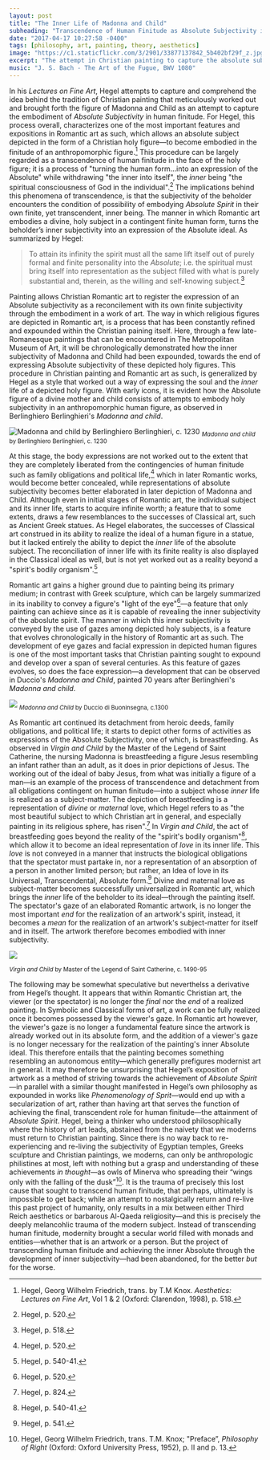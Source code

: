 ```yaml
---
layout: post
title: "The Inner Life of Madonna and Child"
subheading: "Transcendence of Human Finitude as Absolute Subjectivity in Christian Painting"
date: "2017-04-17 10:27:58 -0400"
tags: [philosophy, art, painting, theory, aesthetics]
image: "https://c1.staticflickr.com/3/2901/33877137842_5b402bf29f_z.jpg"
excerpt: "The attempt in Christian painting to capture the absolute subjectivity of a divine figure in human finitude"
music: "J. S. Bach - The Art of the Fugue, BWV 1080"
---
```


In his *Lectures on Fine Art*, Hegel attempts to capture and comprehend the idea behind the tradition of Christian painting that meticulously worked out and brought forth the figure of  Madonna and Child as an attempt to capture the embodiment of *Absolute Subjectivity* in human finitude. For Hegel, this process overall, characterizes one of the most important features and expositions in Romantic art as such, which allows an absolute subject depicted in the form of a Christian holy figure—to become embodied in the finitude of an anthropomorphic figure.[^8fb309f4] This procedure can be largely regarded as a transcendence of human finitude in the face of the holy figure; it is a process of "turning the human form...into an expression of the Absolute" while withdrawing "the inner into itself", the *inner* being "the spiritual consciousness of God in the individual".[^0acd34cb] The implications behind this phenomena of transcendence, is that the subjectivity of the beholder encounters the condition of possibility of embodying *Absolute Spirit* in their own finite, yet transcendent, inner being. The manner in which Romantic art embodies a divine, holy subject in a contingent finite human form, turns the beholder’s inner subjectivity into an expression of the Absolute ideal. As summarized by Hegel:

> To attain its infinity the spirit must all the same lift itself out of purely formal and finite personality into the *Absolute*; i.e. the spiritual must bring itself into representation as the subject filled with what is purely substantial and, therein, as the willing and self-knowing subject.[^6a38549d]

Painting allows Christian Romantic art to register the expression of an Absolute subjectivity as a reconcilement with its own finite subjectivity through the embodiment in a work of art. The way in which religious figures are depicted in Romantic art, is a process that has been constantly refined and expounded within the Christian paining itself. Here, through a few late-Romanesque paintings that can be encountered in The Metropolitan Museum of Art, it will be chronologically demonstrated how the inner subjectivity of Madonna and Child had been expounded, towards the end of expressing Absolute subjectivity of these depicted holy figures. This procedure in Christian painting and Romantic art as such, is generalized by Hegel as a style that worked out a way of expressing the soul and the *inner* life of a depicted holy figure. With early icons, it is evident how the Absolute figure of a divine mother and child consists of attempts to embody holy subjectivity in an anthropomorphic human figure, as observed in Berlinghiero Berlinghieri's *Madonna and child*.

![Madonna and child by Berlinghiero Berlinghieri, c. 1230](https://c1.staticflickr.com/3/2837/33877138092_eb8d419d6b_z.jpg)
<sub>*Madonna and child* by Berlinghiero Berlinghieri, c. 1230</sub>

At this stage, the body expressions are not worked out to the extent that they are completely liberated from the contingencies of human finitude such as family obligations and political life,[^d81c57ac] which in later Romantic works, would become better concealed, while representations of absolute subjectivity becomes better elaborated in later depiction of Madonna and Child. Although even in initial stages of Romantic art, the individual subject and its inner life, starts to acquire infinite worth; a feature that to some extents, draws a few resemblances to the successes of Classical art, such as Ancient Greek statues. As Hegel elaborates, the successes of Classical art construed in its ability to realize the ideal of a human figure in a statue, but it lacked entirely the ability to depict the *inner* life of the absolute subject. The reconciliation of inner life with its finite reality is also displayed in the Classical ideal as well, but is not yet worked out as a reality beyond a "spirit's bodily organism".[^0b52f97d]

Romantic art gains a higher ground due to painting being its primary medium; in contrast with Greek sculpture, which can be largely summarized in its inability to convey a figure's "light of the eye"[^7b940986]—a feature that only painting can achieve since as it is capable of revealing the inner subjectivity of the aboslute spirit. The manner in which this inner subjectivity is conveyed by the use of gazes among depicted holy subjects, is a feature that evolves chronologically in the history of Romantic art as such. The development of eye gazes and facial expression in depicted human figures is one of the most important tasks that Christian painting sought to expound and develop over a span of several centuries. As this feature of gazes evolves, so does the face expression—a development that can be observed in Duccio's *Madonna and Child*, painted 70 years after Berlinghieri's *Madonna and child*.

![](https://c2.staticflickr.com/4/3942/33877137962_f4061cc199_z.jpg)
<sub>*Madonna and Child* by Duccio di Buoninsegna, c.1300</sub>

As Romantic art continued its detachment from heroic deeds, family obligations, and political life; it starts to depict other forms of activities as expressions of the Absolute Subjectivity, one of which, is breastfeeding. As observed in *Virgin and Child* by the Master of the Legend of Saint Catherine, the nursing Madonna is breastfeeding a figure Jesus resembling an infant rather than an adult, as it does in prior depictions of Jesus. The working out of the ideal of baby Jesus, from what was initially a figure of a man—is an example of the process of transcendence and detachment from all obligations contingent on human finitude—into a subject whose *inner* life is realized as a subject-matter. The depiction of breastfeeding is a representation of *divine* or *maternal* love, which Hegel refers to as "the most beautiful subject to which Christian art in general, and especially painting in its religious sphere, has risen".[^83716322] In *Virgin and Child*, the act of breastfeeding goes beyond the reality of the "spirit's bodily organism"[^397ef1b7], which allow it to become an ideal representation of *love* in its inner life. This *love* is not conveyed in a manner that instructs the biological obligations that the spectator must partake in, nor a representation of an absorption of a person in another limited person; but rather, an Idea of love in its Universal, Transcendental, Absolute form.[^205ec3ea] Divine and maternal love as subject-matter becomes successfully universalized in Romantic art, which brings the *inner* life of the beholder to its ideal—through the painting itself. The spectator's gaze of an elaborated Romantic artwork, is no longer the most important *end* for the realization of an artwork's spirit, instead, it becomes a *mean* for the realization of an artwork's subject-matter for itself and in itself. The artwork therefore becomes embodied with inner subjectivity.

![](https://c1.staticflickr.com/3/2901/33877137842_5b402bf29f_z.jpg)


<sub>*Virgin and Child* by Master of the Legend of Saint Catherine, c. 1490-95</sub>

The following may be somewhat speculative but neverthelss a derivative from Hegel’s thought. It appears that within Romantic Christian art, the viewer (or the spectator) is no longer the *final* nor the *end* of a realized painting. In Symbolic and Classical forms of art, a work can be fully realized once it becomes possessed by the viewer's gaze. In Romantic art however, the viewer's gaze is no longer a fundamental feature since the artwork is already worked out in its absolute form, and the addition of a viewer's gaze is no longer necessary for the realization of the painting's inner Absolute ideal. This therefore entails that the painting becomes something resembling an autonomous entity—which generally prefigures modernist art in general. It may therefore be unsurprising that Hegel’s exposition of artwork as a method of striving towards the achievement of *Absolute Spirit*—in parallel with a similar thought manifested in Hegel’s own philosophy as expounded in works like *Phenomenology of Sprit*—would end up with a secularization of art, rather than having art that serves the function of achieving the final, transcendent role for human finitude—the attainment of *Absolute Spirit*. Hegel, being a thinker who understood philosophically where the history of art leads, abstained from the naivety that we moderns must return to Christian painting. Since there is no way back to re-experiencing and re-living the subjectivity of Egyptian temples, Greeks sculpture and Christian paintings, we moderns, can only be anthropologic philistines at most, left with nothing but a grasp and understanding of these achievements *in thought*—as owls of Minerva who spreading their “wings only with the falling of the dusk”[^1]. It is the trauma of precisely this lost cause  that sought to transcend human finitude, that perhaps, ultimately is impossible to get back; while an attempt to nostalgically return and re-live this past project of humanity, only results in a mix between either Third Reich aesthetics or barbarous Al-Qaeda religiosity—and this is precisely the deeply melancohlic trauma of the modern subject. Instead of transcending human finitude, modernity brought a secular world filled with monads and entities—whether that is an artwork or a person. But the project of transcending human finitude and achieving the inner Absolute through the development of inner subjectivity—had been abandoned, for the better *but* for the worse.


[^d81c57ac]: Hegel, p. 520.

[^0acd34cb]: Hegel, p. 520.

[^8fb309f4]: Hegel, Georg Wilhelm Friedrich, trans. by T.M Knox. *Aesthetics: Lectures on Fine Art*, Vol 1 & 2 (Oxford: Clarendon, 1998), p. 518.

[^6a38549d]: Hegel, p. 518.

[^0b52f97d]: Hegel, p. 540-41.

[^7b940986]: Hegel, p. 520.

[^205ec3ea]: Hegel, p. 541.

[^397ef1b7]: Hegel, p. 540-41.

[^83716322]: Hegel, p. 824.

[^1]: Hegel, Georg Wilhelm Friedrich, trans. T.M. Knox; "Preface”, *Philosophy of Right* (Oxford: Oxford University Press, 1952), p. II and p. 13.
